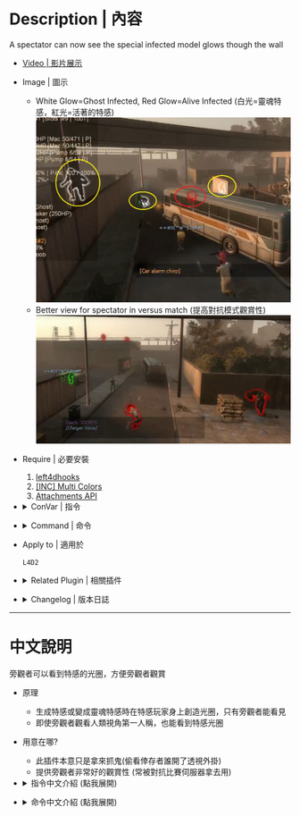 # Description | 內容
A spectator can now see the special infected model glows though the wall

* [Video | 影片展示](https://www.bilibili.com/video/BV1Xq4y1a7ie)

* Image | 圖示
    * White Glow=Ghost Infected, Red Glow=Alive Infected (白光=靈魂特感，紅光=活著的特感)
    <br/>![l4d2_spectating_cheat_1](image/l4d2_spectating_cheat_1.jpg)
    * Better view for spectator in versus match (提高對抗模式觀賞性)
    <br/>![l4d2_spectating_cheat_2](image/l4d2_spectating_cheat_2.jpg)

* Require | 必要安裝
    1. [left4dhooks](https://forums.alliedmods.net/showthread.php?t=321696)
    2. [[INC] Multi Colors](https://github.com/fbef0102/L4D1_2-Plugins/releases/tag/Multi-Colors)
	3. [Attachments API](https://forums.alliedmods.net/showthread.php?t=325651)

* <details><summary>ConVar | 指令</summary>

    * cfg\sourcemod\l4d2_specting_cheat.cfg
        ```php
        // Ghost SI glow color, Three values between 0-255 separated by spaces. RGB Color255 - Red Green Blue.
        l4d2_specting_cheat_ghost_color "255 255 255"

        // Alive SI glow color, Three values between 0-255 separated by spaces. RGB Color255 - Red Green Blue.
        l4d2_specting_cheat_alive_color "255 0 0"

        // Players with these flags have access to use command to toggle Speatator watching cheat. (Empty = Everyone, -1: Nobody)
        l4d2_specting_cheat_use_command_flag "z"

        // Enable Speatator watching cheat for spectators default? [1-Enable/0-Disable]
        l4d2_specting_cheat_default_value "0"
        ```
</details>

* <details><summary>Command | 命令</summary>

    * **Toggle Speatator watching cheat (spectator only)**
        ```php
        sm_speccheat
        sm_watchcheat
        sm_lookcheat
        sm_seecheat
        sm_meetcheat
        sm_starecheat
        sm_hellocheat
        sm_areyoucheat
        sm_fuckyoucheat
        sm_zzz
        ```
</details>

* Apply to | 適用於
    ```
    L4D2
    ```

* <details><summary>Related Plugin | 相關插件</summary>

    1. [l4d_flashlight_speconly](https://github.com/fbef0102/Game-Private_Plugin/tree/main/L4D_插件/Spectator_%E6%97%81%E8%A7%80%E8%80%85/l4d_flashlight_speconly): Attaches an extra flashlight to spectators and dead survivors.
        > 給死亡玩家或旁觀者手電筒，照亮地圖

    2. [HP Sprite](https://forums.alliedmods.net/showthread.php?p=2735149): Shows a sprite at the client head based on its HP
        > 頭上有血量提示，給旁觀者更好的觀賞性

    3. [l4d2healthglow](https://github.com/fbef0102/Game-Private_Plugin/tree/main/L4D_插件/Survivor_%E4%BA%BA%E9%A1%9E/l4d2healthglow): Gives the Survivors a health glow around them + For the infected, survivors always glow with a non-disappearing aura. (Even if survivor doesn't move or walk)
        > 根據玩家生命值狀態給予輪廓光圈適當的顏色 + 對抗模式中，特感永遠能看到人類光圈 (即使人類靜走或不動)
        
    4. [l4d2_wallhack_cheat](https://github.com/fbef0102/Game-Private_Plugin/tree/main/L4D_插件/Nothing_Impossible_%E7%84%A1%E7%90%86%E6%94%B9%E9%80%A0%E7%89%88/l4d2_wallhack_cheat): Admins can use commands to see the infected model glows though the wall
        > 管理員輸入指令能透視看到特感
</details>

* <details><summary>Changelog | 版本日誌</summary>

    * v3.1 (2024-10-30)
        * Optimize code 

    * v3.0 (2024-10-26)
        * Idle player can not see the glow
        * Fixed jockey glow disappear if survivor leaves the game during ridden

    * v2.9 (2024-3-19)
        * Require Attachments API

    * v2.8 (2023-6-19)
        * Optimize code and improve performance

    * v2.6 (2023-2-4)
        * Remove glow if client leaves the game

    * v2.5 (2023-1-27)
        * Support [confoglcompmod Plugin](https://github.com/SirPlease/L4D2-Competitive-Rework/blob/master/addons/sourcemod/scripting/confoglcompmod/GhostTank.sp#L216): This plugin change tank into ghost state when tank spawns

    * v2.4 (2023-1-22)
        * Support [l4d2_profitless_ai_tank Plugin](https://github.com/SirPlease/L4D2-Competitive-Rework/blob/master/addons/sourcemod/scripting/l4d2_profitless_ai_tank.sp)

    * v2.3 (2022-12-5)
        * Support [Zombie Change Class Plugin](https://github.com/fbef0102/Game-Private_Plugin/tree/main/L4D_插件/Versus_%E5%B0%8D%E6%8A%97%E6%A8%A1%E5%BC%8F/l4d_zcs)

    * v2.2
        * Remake code
        * Alive SI glow color
        * Ghost SI glow color
        * Admin Flag to toggle Speatator watching cheat
        * Enable Speatator watching cheat for spectators default valve

    * v1.0
        * Initial Release
</details>

- - - -
# 中文說明
旁觀者可以看到特感的光圈，方便旁觀者觀賞

* 原理
    * 生成特感或變成靈魂特感時在特感玩家身上創造光圈，只有旁觀者能看見
    * 即使旁觀者觀看人類視角第一人稱，也能看到特感光圈

* 用意在哪?
    * 此插件本意只是拿來抓鬼(偷看倖存者誰開了透視外掛)
    * 提供旁觀者非常好的觀賞性 (常被對抗比賽伺服器拿去用)

* <details><summary>指令中文介紹 (點我展開)</summary>

    * cfg\sourcemod\l4d2_specting_cheat.cfg
        ```php
        // 靈魂特感的光圈顏色. 三個0-255的數值，需要空白間隔. (RGB 三色)
        l4d2_specting_cheat_ghost_color "255 255 255"

        // 活著特感的光圈顏色. 三個0-255的數值，需要空白間隔. (RGB 三色)
        l4d2_specting_cheat_alive_color "255 0 0"

        // 擁有這些權限的玩家，才可以輸入命令開關 (留白 = 任何人都能, -1: 無人)
        l4d2_specting_cheat_use_command_flag "z"

        // 為1時，自動幫旁觀者打開特感的光圈
        l4d2_specting_cheat_default_value "0"
        ```
</details>

* <details><summary>命令中文介紹 (點我展開)</summary>

    * **使用指令關閉或開啟光圈 (旁觀者專用)**
        ```php
        sm_speccheat
        sm_watchcheat
        sm_lookcheat
        sm_seecheat
        sm_meetcheat
        sm_starecheat
        sm_hellocheat
        sm_areyoucheat
        sm_fuckyoucheat
        sm_zzz
        ```
</details>
